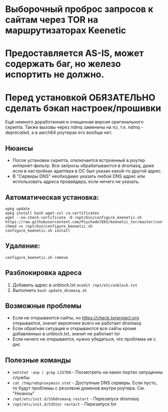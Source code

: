 # Выборочный проброс запросов к сайтам через TOR на маршрутизаторах Keenetic

# Предоставляется AS-IS, может содержать баг, но железо испортить не должно.
# Перед установкой ОБЯЗАТЕЛЬНО сделать бэкап настроек/прошивки

Ещё немного доработанная и очищенная версия оригинального скрипта.
Также вызовы через ndmq заменены на rci, т.к. ndmq - deprecated, а в aarch64 роутерах его вообще нет.

## Нюансы
- После установки скрипта, отключается встроенный в роутер интернет-фильтр. Все запросы обрабатываются в dnsmasq, даже если в настройках
адаптера в ОС был указан какой-то другой адрес.
- В "Серверы DNS" необходимо указать любой DNS адрес или использовать адреса провайдера, если ничего не указать.

## Автоматическая установка:
```shell script
opkg update
opkg install bash wget-ssl ca-certificates
wget --no-check-certificate -O /opt/bin/configure_keenetic.sh https://raw.githubusercontent.com/PsychodelEKS/keenetic_tor/master/configure_keenetic.sh
chmod +x /opt/bin/configure_keenetic.sh
configure_keenetic.sh install
```

## Удаление:
```shell script
configure_keenetic.sh remove
```

## Разблокировка адреса
1. Добавить адрес в unblock.txt `mcedit /opt/etc/unblock.txt`
2. Выполнить `bash update_dnsmasq.sh`

## Возможные проблемы
- Если не открываются сайты, но https://check.torproject.org открывается, значит вероятнее всего не работает dnsmasq
- Если обратная ситуация и открываются все сайты кроме добавленных в unblock.txt, значит не работает tor
- Если ничего не открывается, нужно убедиться, что проблема не с днс


## Полезные команды

- `netstat -anp | grep LISTEN` - Посмотреть на каких портах запущенны службы
- `cat /tmp/ndnproxymain.stat` - Доступные DNS серверы. Если пусто, то будут проблемы с резолвом доменов внутри роутера. См. "Нюансы"
- `/opt/etc/init.d/S56dnsmasq restart` - Перезапуск dnsmasq
- `/opt/etc/init.d/S35tor restart` - Перезапуск tor
